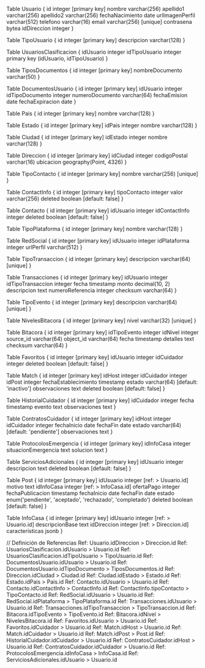 Table Usuario {
  id integer [primary key]
  nombre varchar(256)
  apellido1 varchar(256)
  apellido2 varchar(256)
  fechaNacimiento date
  urlImagenPerfil varchar(512)
  telefono varchar(16)
  email varchar(256) [unique]
  contrasena bytea
  idDireccion integer
}

Table TipoUsuario {
  id integer [primary key]
  descripcion varchar(128)
}

Table UsuariosClasificacion {
  idUsuario integer
  idTipoUsuario integer
  primary key (idUsuario, idTipoUsuario)
}

Table TiposDocumentos {
  id integer [primary key]
  nombreDocumento varchar(50)
}

Table DocumentosUsuario {
  id integer [primary key]
  idUsuario integer
  idTipoDocumento integer
  numeroDocumento varchar(64)
  fechaEmision date
  fechaExpiracion date
}

Table Pais {
  id integer [primary key]
  nombre varchar(128)
}

Table Estado {
  id integer [primary key]
  idPais integer
  nombre varchar(128)
}

Table Ciudad {
  id integer [primary key]
  idEstado integer
  nombre varchar(128)
}

Table Direccion {
  id integer [primary key]
  idCiudad integer
  codigoPostal varchar(16)
  ubicacion geography(Point, 4326)
}

Table TipoContacto {
  id integer [primary key]
  nombre varchar(256) [unique]
}

Table ContactInfo {
  id integer [primary key]
  tipoContacto integer
  valor varchar(256)
  deleted boolean [default: false]
}

Table Contacto {
  id integer [primary key]
  idUsuario integer
  idContactInfo integer
  deleted boolean [default: false]
}

Table TipoPlataforma {
  id integer [primary key]
  nombre varchar(128)
}

Table RedSocial {
  id integer [primary key]
  idUsuario integer
  idPlataforma integer
  urlPerfil varchar(512)
}

Table TipoTransaccion {
  id integer [primary key]
  descripcion varchar(64) [unique]
}

Table Transacciones {
  id integer [primary key]
  idUsuario integer
  idTipoTransaccion integer
  fecha timestamp 
  monto decimal(10, 2)
  descripcion text
  numeroReferencia integer
  checksum varchar(64)
}

Table TipoEvento {
  id integer [primary key]
  descripcion varchar(64) [unique]
}

Table NivelesBitacora {
  id integer [primary key]
  nivel varchar(32) [unique]
}

Table Bitacora {
  id integer [primary key]
  idTipoEvento integer
  idNivel integer
  source_id varchar(64)
  object_id varchar(64)
  fecha timestamp
  detalles text
  checksum varchar(64)
}

Table Favoritos {
  id integer [primary key]
  idUsuario integer
  idCuidador integer
  deleted boolean [default: false]
}

Table Match {
  id integer [primary key]
  idHost integer
  idCuidador integer
  idPost integer
  fechaEstablecimiento timestamp 
  estado varchar(64) [default: 'inactivo']
  observaciones text
  deleted boolean [default: false]
}

Table HistorialCuidador {
  id integer [primary key]
  idCuidador integer
  fecha timestamp 
  evento text
  observaciones text
}

Table ContratosCuidador {
  id integer [primary key]
  idHost integer
  idCuidador integer
  fechaInicio date
  fechaFin date
  estado varchar(64) [default: 'pendiente']
  observaciones text
}

Table ProtocolosEmergencia {
  id integer [primary key]
  idInfoCasa integer
  situacionEmergencia text
  solucion text
}

Table ServiciosAdicionales {
  id integer [primary key]
  idUsuario integer
  descripcion text
  deleted boolean [default: false]
}

Table Post {
  id integer [primary key]
  idUsuario integer [ref: > Usuario.id]
  motivo text
  idInfoCasa integer [ref: > InfoCasa.id]
  ofertaPago integer
  fechaPublicacion timestamp 
  fechaInicio date
  fechaFin date
  estado enum('pendiente', 'aceptado', 'rechazado', 'completado')
  deleted boolean [default: false]
}


Table InfoCasa {
  id integer [primary key]
  idUsuario integer [ref: > Usuario.id]
  descripcionBase text
  idDireccion integer [ref: > Direccion.id]
  caracteristicas jsonb
}



// Definición de Referencias
Ref: Usuario.idDireccion > Direccion.id 
Ref: UsuariosClasificacion.idUsuario > Usuario.id 
Ref: UsuariosClasificacion.idTipoUsuario > TipoUsuario.id 
Ref: DocumentosUsuario.idUsuario > Usuario.id 
Ref: DocumentosUsuario.idTipoDocumento > TiposDocumentos.id 
Ref: Direccion.idCiudad > Ciudad.id 
Ref: Ciudad.idEstado > Estado.id 
Ref: Estado.idPais > Pais.id 
Ref: Contacto.idUsuario > Usuario.id 
Ref: Contacto.idContactInfo > ContactInfo.id 
Ref: ContactInfo.tipoContacto > TipoContacto.id 
Ref: RedSocial.idUsuario > Usuario.id 
Ref: RedSocial.idPlataforma > TipoPlataforma.id 
Ref: Transacciones.idUsuario > Usuario.id 
Ref: Transacciones.idTipoTransaccion > TipoTransaccion.id 
Ref: Bitacora.idTipoEvento > TipoEvento.id 
Ref: Bitacora.idNivel > NivelesBitacora.id 
Ref: Favoritos.idUsuario > Usuario.id 
Ref: Favoritos.idCuidador > Usuario.id 
Ref: Match.idHost > Usuario.id 
Ref: Match.idCuidador > Usuario.id 
Ref: Match.idPost > Post.id 
Ref: HistorialCuidador.idCuidador > Usuario.id 
Ref: ContratosCuidador.idHost > Usuario.id 
Ref: ContratosCuidador.idCuidador > Usuario.id 
Ref: ProtocolosEmergencia.idInfoCasa > InfoCasa.id 
Ref: ServiciosAdicionales.idUsuario > Usuario.id 
